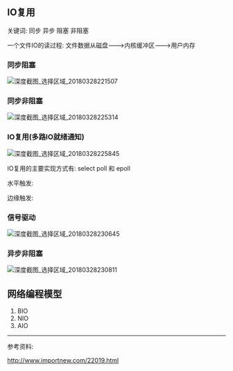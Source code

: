 ## IO复用

关键词: 同步 异步 阻塞 非阻塞

一个文件IO的读过程: 文件数据从磁盘--->内核缓冲区--->用户内存

### 同步阻塞

![深度截图_选择区域_20180328221507](/home/fxw/Desktop/深度截图_选择区域_20180328221507.png)



### 同步非阻塞

![深度截图_选择区域_20180328225314](/home/fxw/Desktop/深度截图_选择区域_20180328225314.png)

### IO复用(多路IO就绪通知)

![深度截图_选择区域_20180328225845](/home/fxw/Desktop/深度截图_选择区域_20180328225845.png)

IO复用的主要实现方式有: select poll 和 epoll

水平触发:

边缘触发:

### 信号驱动

![深度截图_选择区域_20180328230645](/home/fxw/Desktop/深度截图_选择区域_20180328230645.png)

### 异步非阻塞

![深度截图_选择区域_20180328230811](/home/fxw/Desktop/深度截图_选择区域_20180328230811.png)



## 网络编程模型



1.  BIO
2. NIO
3. AIO



















---

参考资料:

http://www.importnew.com/22019.html